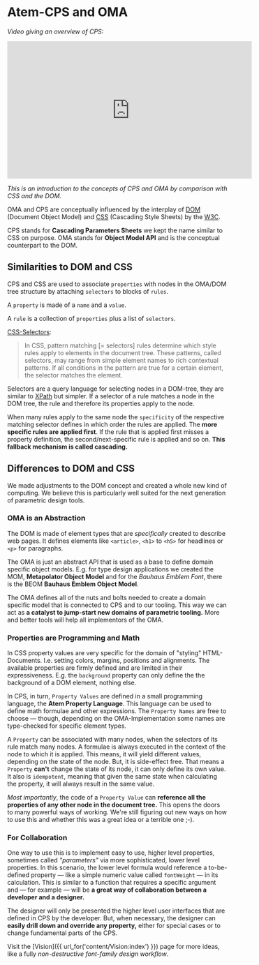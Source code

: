 # Atem-CPS and OMA

*Video giving an overview of CPS:*

<iframe width="560" height="315" src="https://www.youtube.com/embed/fyfysUikaFQ" frameborder="0" allowfullscreen></iframe>

*This is an introduction to the concepts of CPS and OMA by comparison with
CSS and the DOM.*

OMA and CPS are conceptually influenced by the interplay of [DOM](https://en.wikipedia.org/wiki/Document_Object_Model)
(Document Object Model) and [CSS](https://en.wikipedia.org/wiki/Cascading_Style_Sheets)
(Cascading Style Sheets) by the [W3C](https://www.w3.org/).


CPS stands for **Cascading Parameters Sheets** we kept the name similar to
CSS on purpose. OMA stands for **Object Model API** and is the conceptual
counterpart to the DOM.

## Similarities to DOM and CSS

CPS and CSS are used to associate `properties` with nodes in the OMA/DOM
tree structure by attaching `selectors` to blocks of `rules`.

A `property` is made of a `name` and a `value`.

A `rule` is a collection of `properties` plus a  list of `selectors`.

[CSS-Selectors](https://www.w3.org/TR/CSS22/selector.html):

> In CSS, pattern matching [= selectors] rules determine which style rules
  apply to elements in the document tree. These patterns, called selectors,
  may range from simple element names to rich contextual patterns. If all
  conditions in the pattern are true for a certain element, the selector
  matches the element.

Selectors are a query language for selecting nodes in a DOM-tree,
they are similar to [XPath](https://en.wikipedia.org/wiki/XPath) but simpler.
If a selector of a rule matches a node in the DOM tree, the rule and
therefore its properties apply to the node.

When many rules apply to the same node the `specificity` of the respective
matching selector defines in which order the rules are applied. The **more
specific rules are applied first**. If the rule that is applied first misses
a property definition, the second/next-specific rule is applied and so on.
**This fallback mechanism is called cascading.**

## Differences to DOM and CSS

We made adjustments to the DOM concept and created a whole new kind of
computing. We believe this is particularly well suited for the next generation
of parametric design tools.

### OMA is an Abstraction

The DOM is made of element types that are *specifically* created to describe
web pages. It defines elements like `<article>`, `<h1>` to `<h5>` for
headlines or `<p>` for paragraphs.

The OMA is just an abstract API that is used as a base to define domain specific
object models. E.g. for type design applications we created the MOM, **Metapolator
Object Model** and for the *Bauhaus Emblem Font*, there is the BEOM **Bauhaus Emblem
Object Model**.

The OMA defines all of the nuts and bolts needed to create a domain
specific model that is connected to CPS and to our tooling. This way we can
act as **a catalyst to jump-start new domains of parametric tooling.** More
and better tools will help all implementors of the OMA.

### Properties are Programming and Math

In CSS property values are very specific for the domain of "styling" HTML-Documents.
I.e. setting colors, margins, positions and alignments. The available properties
are firmly defined and are limited in their expressiveness. E.g. the `background`
property can only define the the background of a DOM element, nothing else.

In CPS, in turn, `Property Values` are defined in a small programming language,
the **Atem Property Language**. This language can be used to define math formulae and
other expressions. The `Property Names` are free to choose — though, depending
on the OMA-Implementation some names are type-checked for specific element types.

A `Property` can be associated with many nodes, when the selectors of its
rule match many nodes. A formulae is always executed in the context of the
node to which it is applied. This means, it will yield different values,
depending on the state of the node. But, it is side-effect free. That means
a `Property` **can't** change the state of its node, it can only define its
own value. It also is `idempotent`, meaning that given the same state when
calculating the property, it will always result in the same value.

*Most importantly*, the code of a `Property Value` can **reference all the
properties of any other node in the document tree.** This opens the doors
to many powerful ways of working. We're still figuring out new ways on how
to use this and whether this was a great idea or a terrible one ;-).

### For Collaboration

One way to use this is to implement easy to use, higher level properties,
sometimes called *"parameters"* via more sophisticated, lower level properties.
In this scenario, the lower level formula would reference a to-be-defined
property — like a simple numeric value called `fontWeight` — in its calculation.
This is similar to a function that requires a specific argument and — for
example — will be **a great way of collaboration between a developer and
a designer.**

The designer will only be presented the higher level user interfaces that
are defined in CPS by the developer. But, when necessary, the designer can
**easily drill down and override any property,** either for special cases
or to change fundamental parts of the CPS.

Visit the [Vision]({{ url_for('content/Vision:index') }}) page for more ideas,
like a fully *non-destructive font-family design workflow*.


